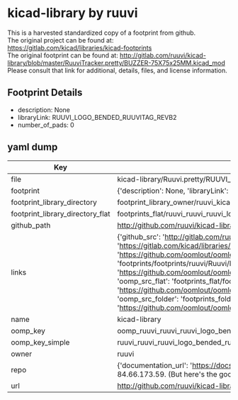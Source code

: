 # kicad-library by ruuvi  
This is a harvested standardized copy of a footprint from github.  
The original project can be found at:  
https://gitlab.com/kicad/libraries/kicad-footprints  
The original footprint can be found at:
http://gitlab.com/ruuvi/kicad-library/blob/master/RuuviTracker.pretty/BUZZER-75X75x25MM.kicad_mod
Please consult that link for additional, details, files, and license information.  
## Footprint Details
* description: None  
* libraryLink: RUUVI_LOGO_BENDED_RUUVITAG_REVB2  
* number_of_pads: 0  
## yaml dump  
| Key | Value |  
| --- | --- |  
| file | kicad-library/Ruuvi.pretty/RUUVI_LOGO_BENDED_RUUVITAG_REVB2.kicad_mod |  
| footprint | {'description': None, 'libraryLink': 'RUUVI_LOGO_BENDED_RUUVITAG_REVB2', 'number_of_pads': 0} |  
| footprint_library_directory | footprint_library_owner/ruuvi_kicad-library |  
| footprint_library_directory_flat | footprints_flat/ruuvi_ruuvi_ruuvi_logo_bended_ruuvitag_revb2/working |  
| github_path | http://github.com/ruuvi/kicad-library/blob/master/Ruuvi.pretty/RUUVI_LOGO_BENDED_RUUVITAG_REVB2.kicad_mod |  
| links | {'github_src': 'http://gitlab.com/ruuvi/kicad-library/blob/master/RuuviTracker.pretty/BUZZER-75X75x25MM.kicad_mod', 'github_src_repo': 'https://gitlab.com/kicad/libraries/kicad-footprints', 'oomp_bot': 'footprints/ruuvi_ruuvi_ruuvi_logo_bended_ruuvitag_revb2/working', 'oomp_bot_github': 'https://github.com/oomlout/oomlout_oomp_footprint_bot/tree/main/footprints/ruuvi_ruuvi_ruuvi_logo_bended_ruuvitag_revb2/working', 'oomp_doc': 'footprints/footprints/ruuvi/Ruuvi/RUUVI_LOGO_BENDED_RUUVITAG_REVB2/working/', 'oomp_doc_github': 'https://github.com/oomlout/oomlout_oomp_footprint_doc/tree/main/footprints/footprints/ruuvi/Ruuvi/RUUVI_LOGO_BENDED_RUUVITAG_REVB2/working', 'oomp_src_flat': 'footprints_flat/footprints_flat/ruuvi_ruuvi_ruuvi_logo_bended_ruuvitag_revb2/working', 'oomp_src_flat_github': 'https://github.com/oomlout/oomlout_oomp_footprint_src/tree/main/footprints_flat/ruuvi_ruuvi_ruuvi_logo_bended_ruuvitag_revb2/working', 'oomp_src_folder': 'footprints_folder/footprints_folder/ruuvi/Ruuvi/RUUVI_LOGO_BENDED_RUUVITAG_REVB2/working', 'oomp_src_folder_github': 'https://github.com/oomlout/oomlout_oomp_footprint_src/tree/main/footprints_folder/ruuvi/Ruuvi/RUUVI_LOGO_BENDED_RUUVITAG_REVB2/working'} |  
| name | kicad-library |  
| oomp_key | oomp_ruuvi_ruuvi_ruuvi_logo_bended_ruuvitag_revb2 |  
| oomp_key_simple | ruuvi_ruuvi_ruuvi_logo_bended_ruuvitag_revb2 |  
| owner | ruuvi |  
| repo | {'documentation_url': 'https://docs.github.com/rest/overview/resources-in-the-rest-api#rate-limiting', 'message': "API rate limit exceeded for 84.66.173.59. (But here's the good news: Authenticated requests get a higher rate limit. Check out the documentation for more details.)"} |  
| url | http://github.com/ruuvi/kicad-library |  

